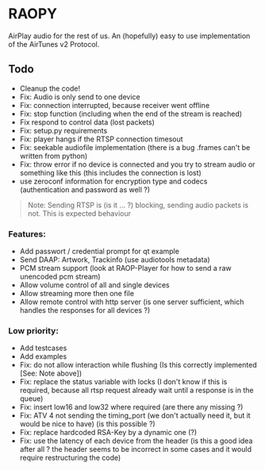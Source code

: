 # RAOPY

AirPlay audio for the rest of us. An (hopefully) easy to use implementation of the AirTunes v2 Protocol. 

## Todo
- Cleanup the code! 
- Fix: Audio is only send to one device
- Fix: connection interrupted, because receiver went offline 
- Fix: stop function (including when the end of the stream is reached)
- Fix respond to control data	(lost packets)
- Fix: setup.py requirements
- Fix: player hangs if the RTSP connection timesout
- Fix: seekable audiofile implementation (there is a bug .frames can't be written from python)
- Fix: throw error if no device is connected and you try to stream audio or something like this (this includes the connection is lost)
- use zeroconf information for encryption type and codecs (authentication and password as well ?)


> Note: Sending RTSP is (is it ... ?) blocking, sending audio packets is not. This is expected behaviour 

### Features:
- Add passwort / credential prompt for qt example
- Send DAAP: Artwork, Trackinfo (use audiotools metadata)
- PCM stream support (look at RAOP-Player for how to send a raw unencoded pcm stream)
- Allow volume control of all and single devices
- Allow streaming more then one file
- Allow remote control with http server (is one server sufficient, which handles the responses for all devices ?)


### Low priority:
- Add testcases 
- Add examples
- Fix: do not allow interaction while flushing (Is this correctly implemented [See: Note above])
- Fix: replace the status variable with locks (I don't know if this is required, because all rtsp request already wait until a response is in the queue)
- Fix: insert low16 and low32 where required (are there any missing ?)
- Fix: ATV 4 not sending the timing_port (we don't actually need it, but it would be nice to have) (is this possible ?)
- Fix: replace hardcoded RSA-Key by a dynamic one (?)
- Fix: use the latency of each device from the header (is this a good idea after all ? the header seems to be incorrect in some cases and it would require restructuring the code)


